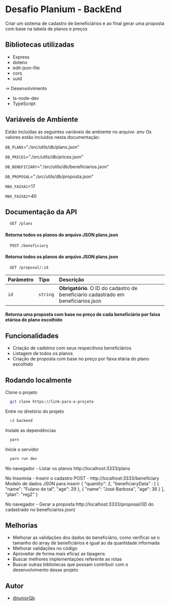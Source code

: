 
# Desafio Planium - BackEnd

Criar um sistema de cadastro de beneficiários e ao final gerar uma proposta com base na tabela de planos e preços



## Bibliotecas utilizadas

- Express
- dotenv
- edit-json-file
- cors
- uuid

-> Desenvolvimento 
- ts-node-dev 
- TypeScript 


## Variáveis de Ambiente

Estão incluídas as seguintes variáveis de ambiente no arquivo .env
Os valores estão incluídos nesta documentação:

`DB_PLANS`="./src/utils/db/plans.json"

`DB_PRICES`="./src/utils/db/prices.json"

`DB_BENEFICIARY`="./src/utils/db/beneficiarios.json"

`DB_PROPOSAL`="./src/utils/db/proposta.json"

`MAX_FAIXA1`=17 

`MAX_FAIXA2`=40


## Documentação da API

```http
  GET /plans
```
#### Retorna todos os planos do arquivo JSON plans.json

```http
  POST /beneficiary
```
#### Retorna todos os planos do arquivo JSON plans.json


```http
  GET /proposal/:id
```

| Parâmetro   | Tipo       | Descrição                                   |
| :---------- | :--------- | :------------------------------------------ |
| `id`      | `string` | **Obrigatório**. O ID do cadastro de beneficiario cadastrado em beneficiarios.json|

#### Retorna uma proposta com base no preço de cada beneficiário por faixa etárioa do plano escolhido 



## Funcionalidades

- Criação de cadstros com seus respecitivos beneficiários
- Listagem de todos os planos
- Criação de proposta com base no preço por faixa etária do plano escolhido



## Rodando localmente

Clone o projeto

```bash
  git clone https://link-para-o-projeto
```

Entre no diretório do projeto

```bash
  cd backend
```

Instale as dependências

```bash
  yarn 
```

Inicie o servidor

```bash
  yarn run dev
```

No navegador  - Listar os planos
http://localhost:3333/plans

No Insomnia -  Inserir o cadastro
POST - http://localhost:3333/beneficiary
Modelo de dados JSON para inserir
{
		"quantity": 2,
    "beneficiaryData" : [
		{
			"name": "Fulano de tal",
			"age": 29
		},
		{
			"name": "José Barbosa",
			"age": 36
		}
		],
    "plan": "reg2"
}


No navegador - Gerar a proposta 
http://localhost:3333/proposal/(ID do cadastrado no beneficiarios.json)



## Melhorias

- Melhorar as validações dos dados do beneficiário, como verificar se o tamanho do array de beneficiários é igual ao da quantidade informada
- Melhorar validações no código 
- Aproveitar de forma mais eficaz as tipagens 
- Buscar melhores implementações referente as rotas
- Buscar outras bibliotecas que possam contribuir com o desenvolvimento desse projeto

## Autor

- [@juniorQb](https://github.com/JuniorQB)

